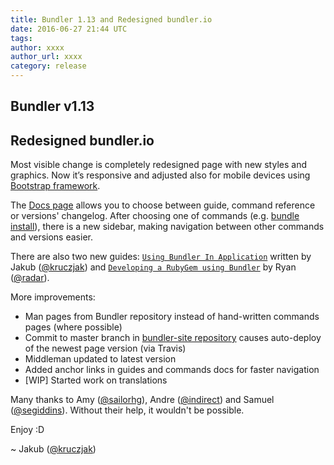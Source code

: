 ```yaml
---
title: Bundler 1.13 and Redesigned bundler.io
date: 2016-06-27 21:44 UTC
tags:
author: xxxx
author_url: xxxx
category: release
---
```


## Bundler v1.13

## Redesigned **bundler.io**

Most visible change is completely redesigned page with new styles and graphics. Now it’s responsive and adjusted also for mobile devices using [Bootstrap framework](http://getbootstrap.com/).

The [Docs page](/docs.html) allows you to choose between guide, command reference or versions' changelog. After choosing one of commands (e.g. [bundle install](/man/bundle-install.1.html)), there
is a new sidebar, making navigation between other commands and versions easier.

There are also two new guides: [`Using Bundler In Application`](/guides/using_bundler_in_application.html) written by Jakub ([@kruczjak](https://github.com/kruczjak)) and [`Developing a RubyGem using
Bundler`](/guides/using_bundler_in_application.html) by Ryan ([@radar](https://github.com/radar)).

More improvements:

* Man pages from Bundler repository instead of hand-written commands pages (where possible)
* Commit to master branch in [bundler-site repository](https://github.com/bundler/bundler-site) causes auto-deploy of the newest page version (via Travis)
* Middleman updated to latest version
* Added anchor links in guides and commands docs for faster navigation
* [WIP] Started work on translations

Many thanks to Amy ([@sailorhg](https://github.com/sailorhg)), Andre ([@indirect](https://github.com/indirect)) and Samuel ([@segiddins](https://github.com/segiddins)). Without their help, it wouldn't be
possible.

Enjoy :D

~ Jakub ([@kruczjak](https://github.com/kruczjak))
